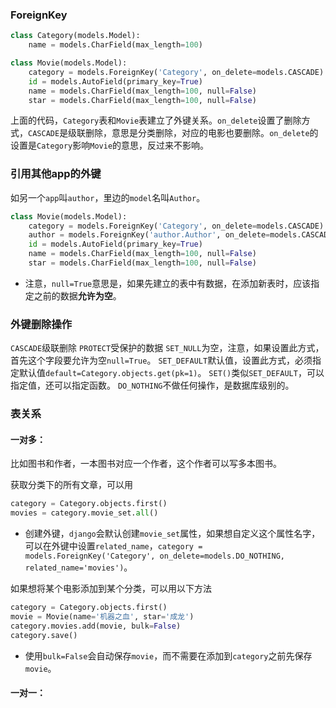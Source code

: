 ### ForeignKey

```python
class Category(models.Model):
    name = models.CharField(max_length=100)

class Movie(models.Model):
    category = models.ForeignKey('Category', on_delete=models.CASCADE)
    id = models.AutoField(primary_key=True)
    name = models.CharField(max_length=100, null=False)
    star = models.CharField(max_length=100, null=False)
```
上面的代码，`Category`表和`Movie`表建立了外键关系。`on_delete`设置了删除方式，`CASCADE`是级联删除，意思是分类删除，对应的电影也要删除。`on_delete`的设置是`Category`影响`Movie`的意思，反过来不影响。

### 引用其他app的外键
如另一个`app`叫`author`，里边的`model`名叫`Author`。

```python
class Movie(models.Model):
    category = models.ForeignKey('Category', on_delete=models.CASCADE)
    author = models.ForeignKey('author.Author', on_delete=models.CASCADE, null=True)
    id = models.AutoField(primary_key=True)
    name = models.CharField(max_length=100, null=False)
    star = models.CharField(max_length=100, null=False)
```
* 注意，`null=True`意思是，如果先建立的表中有数据，在添加新表时，应该指定之前的数据**允许为空**。

### 外键删除操作
`CASCADE`级联删除
`PROTECT`受保护的数据
`SET_NULL`为空，注意，如果设置此方式，首先这个字段要允许为空`null=True`。
`SET_DEFAULT`默认值，设置此方式，必须指定默认值`default=Category.objects.get(pk=1)`。
`SET()`类似`SET_DEFAULT`，可以指定值，还可以指定函数。
`DO_NOTHING`不做任何操作，是数据库级别的。

### 表关系
#### 一对多：
比如图书和作者，一本图书对应一个作者，这个作者可以写多本图书。

获取分类下的所有文章，可以用

```python
category = Category.objects.first()
movies = category.movie_set.all()
```
* 创建外键，`django`会默认创建`movie_set`属性，如果想自定义这个属性名字，可以在外键中设置`related_name`，`category = models.ForeignKey('Category', on_delete=models.DO_NOTHING, related_name='movies')`。

如果想将某个电影添加到某个分类，可以用以下方法

```python
category = Category.objects.first()
movie = Movie(name='机器之血', star='成龙')
category.movies.add(movie, bulk=False)
category.save()
```
* 使用`bulk=False`会自动保存`movie`，而不需要在添加到`category`之前先保存`movie`。

#### 一对一：
